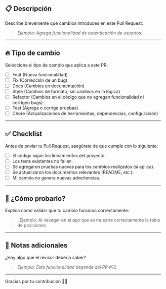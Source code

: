 ## 📋 Descripción

Describe brevemente qué cambios introduces en este Pull Request:

> _Ejemplo: Agrega funcionalidad de autenticación de usuarios._

---

## 🔥 Tipo de cambio

Selecciona el tipo de cambio que aplica a este PR:

- [ ] Feat (Nueva funcionalidad)
- [ ] Fix (Corrección de un bug)
- [ ] Docs (Cambios en documentación)
- [ ] Style (Cambios de formato, sin cambios en la lógica)
- [ ] Refactor (Cambios en el código que no agregan funcionalidad ni corrigen bugs)
- [ ] Test (Agrega o corrige pruebas)
- [ ] Chore (Actualizaciones de herramientas, dependencias, configuración)

---

## ✅ Checklist

Antes de enviar tu Pull Request, asegúrate de que cumple con lo siguiente:

- [ ] El código sigue los lineamientos del proyecto.
- [ ] Los tests existentes no fallan.
- [ ] Se agregaron pruebas nuevas para los cambios realizados (si aplica).
- [ ] Se actualizaron los documentos relevantes (README, etc.).
- [ ] Mi cambio no genera nuevas advertencias.

---

## 🧪 ¿Cómo probarlo?

Explica cómo validar que tu cambio funciona correctamente:

> _Ejemplo: Al navegar en el app que se muestre correctamente la tabla de posiciones

---

## 📝 Notas adicionales

¿Hay algo que el revisor debería saber?

> _Ejemplo: Esta funcionalidad depende del PR #12._

---

Gracias por tu contribución 💪🚀
